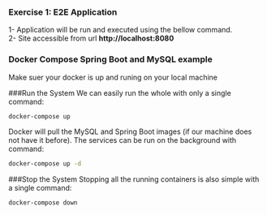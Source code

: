 ### Exercise 1: E2E Application

1- Application will be run and executed using the bellow command.</br>
2- Site accessible from url <b> http://localhost:8080 </b>


### Docker Compose Spring Boot and MySQL example
Make suer your docker is up and runing on your local machine

###Run the System
We can easily run the whole with only a single command:
```bash
docker-compose up
```

Docker will pull the MySQL and Spring Boot images (if our machine does not have it before).
The services can be run on the background with command:
```bash
docker-compose up -d
```

###Stop the System
Stopping all the running containers is also simple with a single command:
```bash
docker-compose down
```

